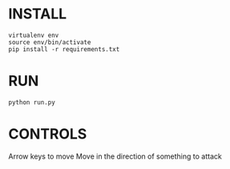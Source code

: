 # INSTALL

```
virtualenv env
source env/bin/activate
pip install -r requirements.txt
```

# RUN

```
python run.py
```

# CONTROLS

Arrow keys to move
Move in the direction of something to attack
